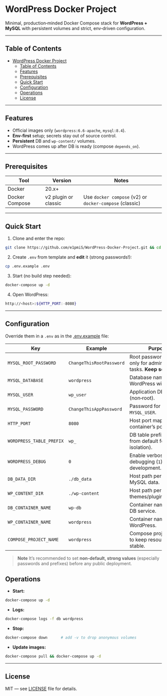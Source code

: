 # WordPress Docker Project

Minimal, production‑minded Docker Compose stack for **WordPress + MySQL** with persistent volumes and strict, env‑driven configuration.

---

## Table of Contents

- [WordPress Docker Project](#wordpress-docker-project)
  - [Table of Contents](#table-of-contents)
  - [Features](#features)
  - [Prerequisites](#prerequisites)
  - [Quick Start](#quick-start)
  - [Configuration](#configuration)
  - [Operations](#operations)
  - [License](#license)

---

## Features

* Official images only (`wordpress:6.6-apache`, `mysql:8.4`).
* **Env-first** setup; secrets stay out of source control.
* **Persistent** DB and `wp-content/` volumes.
* WordPress comes up after DB is ready (compose `depends_on`).

---

## Prerequisites

| Tool           | Version              | Notes                                                   |
| -------------- | -------------------- | ------------------------------------------------------- |
| Docker         | 20.x+                |                                                         |
| Docker Compose | v2 plugin or classic | Use `docker compose` (v2) or `docker-compose` (classic) |

---

## Quick Start

1. Clone and enter the repo:

```bash
git clone https://github.com/e1pmiS/WordPress-Docker-Project.git && cd WordPress-Docker-Project
```

2. Create `.env` from template and **edit** it (strong passwords!):

```bash
cp .env.example .env
```

3. Start (no build step needed):

```bash
docker-compose up -d
```

4. Open WordPress:

```bash
http://<host>:${HTTP_PORT:-8080}
```

---

## Configuration

Override them in a `.env` as in the [.env.example](.env.example) file:

| Key                      | Example                 | Purpose                                                            |
| ------------------------ | ----------------------- | ------------------------------------------------------------------ |
| `MYSQL_ROOT_PASSWORD`    | `ChangeThisRootPassword` | Root password used only for administration tasks. **Keep secret.** |
| `MYSQL_DATABASE`         | `wordpress`             | Database name WordPress will use.                                  |
| `MYSQL_USER`             | `wp_user`               | Application DB user (non‑root).                                    |
| `MYSQL_PASSWORD`         | `ChangeThisAppPassword`  | Password for `MYSQL_USER`.                                         |
| `HTTP_PORT`              | `8080`                  | Host port mapped to the container’s port 80.                       |
| `WORDPRESS_TABLE_PREFIX` | `wp_`                   | DB table prefix (change from default for isolation).               |
| `WORDPRESS_DEBUG`        | `0`                     | Enable verbose debugging (`1`) only in development.                |
| `DB_DATA_DIR`            | `./db_data`             | Host path persisting MySQL data.                                   |
| `WP_CONTENT_DIR`         | `./wp-content`          | Host path persisting themes/plugins/uploads.                       |
| `DB_CONTAINER_NAME`      | `wp-db`                 | Container name for the DB service.                                 |
| `WP_CONTAINER_NAME`      | `wordpress`             | Container name for WordPress.                                      |
| `COMPOSE_PROJECT_NAME`   | `wordpress`             | Compose project name to keep resource names stable.                |

> **Note**
> It’s recommended to set **non‑default, strong values** (especially passwords and prefixes) before any public deployment.

## Operations

* **Start:**

```bash
docker-compose up -d
```

* **Logs:**

```bash
docker-compose logs -f db wordpress
```

* **Stop:**

```bash
docker-compose down      # add -v to drop anonymous volumes
```

* **Update images:**

```bash
docker-compose pull && docker-compose up -d
```

---

## License

MIT — see [LICENSE](LICENSE) file for details.
